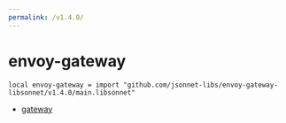 ```yaml
---
permalink: /v1.4.0/
---
```


# envoy-gateway

```jsonnet
local envoy-gateway = import "github.com/jsonnet-libs/envoy-gateway-libsonnet/v1.4.0/main.libsonnet"
```



* [gateway](gateway/index.md)